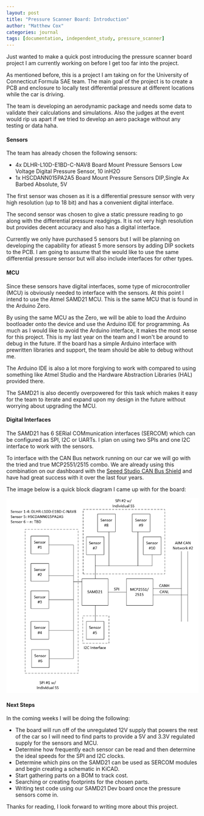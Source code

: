 ```yaml
---
layout: post
title: "Pressure Scanner Board: Introduction"
author: "Matthew Cox"
categories: journal
tags: [documentation, independent_study, pressure_scanner]
---
```


Just wanted to make a quick post introducing the pressure scanner board project I am currently working on before I get too far into the project. 

As mentioned before, this is a project I am taking on for the University of Connecticut Formula SAE team. The main goal of the project is to create a PCB and enclosure to locally test differential pressure at different locations while the car is driving.

The team is developing an aerodynamic package and needs some data to validate their calculations and simulations. Also the judges at the event would rip us apart if we tried to develop an aero package without any testing or data haha.

#### Sensors

The team has already chosen the following sensors:

- 4x DLHR-L10D-E1BD-C-NAV8 Board Mount Pressure Sensors Low Voltage Digital Pressure Sensor, 10 inH2O
- 1x HSCDANN015PA2A5 Board Mount Pressure Sensors DIP,Single Ax Barbed Absolute, 5V

The first sensor was chosen as it is a differential pressure sensor with very high resolution (up to 18 bit) and has a convenient digital interface.

The second sensor was chosen to give a static pressure reading to go along with the differential pressure readgings. It is not very high resolution but provides decent accuracy and also has a digital interface.

Currently we only have purchased 5 sensors but I will be planning on developing the capability for atleast 5 more sensors by adding DIP sockets to the PCB. I am going to assume that the would like to use the same differential pressure sensor but will also include interfaces for other types.

#### MCU

Since these sensors have digital interfaces, some type of microcontroller (MCU) is obviously needed to interface with the sensors. At this point I intend to use the Atmel SAMD21 MCU. This is the same MCU that is found in the Arduino Zero.

By using the same MCU as the Zero, we will be able to load the Arduino bootloader onto the device and use the Arduino IDE for programming. As much as I would like to avoid the Arduino interface, it makes the most sense for this project. This is my last year on the team and I won't be around to debug in the future. If the board has a simple Arduino interface with prewritten libraries and support, the team should be able to debug without me. 

The Arduino IDE is also a lot more forgiving to work with compared to using something like Atmel Studio and the Hardware Abstraction Libraries (HAL) provided there.

The SAMD21 is also decently overpowered for this task which makes it easy for the team to iterate and expand upon my design in the future without worrying about upgrading the MCU.

#### Digital Interfaces

The SAMD21 has 6 SERial COMmunication interfaces (SERCOM) which can be configured as SPI, I2C or UARTs. I plan on using two SPIs and one I2C interface to work with the sensors.

To interface with the CAN Bus network running on our car we will go with the tried and true MCP2551/2515 combo. We are already using this combination on our dashboard with the [Seeed Studio CAN Bus Shield](https://www.seeedstudio.com/CAN-BUS-Shield-V2-p-2921.html) and have had great success with it over the last four years.

The image below is a quick block diagram I came up with for the board:

![PressureScannerBlockDiagram](/assets/img/Proposed_Block_Diagram2.png)

#### Next Steps

In the coming weeks I will be doing the following:

- The board will run off of the unregulated 12V supply that powers the rest of the car so I will need to find parts to provide a 5V and 3.3V regulated supply for the sensors and MCU.
- Determine how frequently each sensor can be read and then determine the ideal speeds for the SPI and I2C clocks. 
- Determine which pins on the SAMD21 can be used as SERCOM modules and begin creating a schematic in KiCAD.
- Start gathering parts on a BOM to track cost.
- Searching or creating footprints for the chosen parts.
- Writing test code using our SAMD21 Dev board once the pressure sensors come in.


Thanks for reading, I look forward to writing more about this project.





